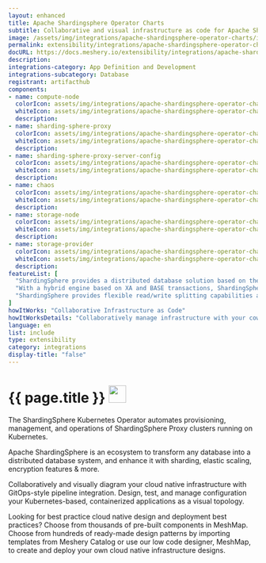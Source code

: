 ```yaml
---
layout: enhanced
title: Apache Shardingsphere Operator Charts
subtitle: Collaborative and visual infrastructure as code for Apache Shardingsphere Operator Charts
image: /assets/img/integrations/apache-shardingsphere-operator-charts/icons/color/apache-shardingsphere-operator-charts-color.svg
permalink: extensibility/integrations/apache-shardingsphere-operator-charts
docURL: https://docs.meshery.io/extensibility/integrations/apache-shardingsphere-operator-charts
description: 
integrations-category: App Definition and Development
integrations-subcategory: Database
registrant: artifacthub
components: 
- name: compute-node
  colorIcon: assets/img/integrations/apache-shardingsphere-operator-charts/components/compute-node/icons/color/compute-node-color.svg
  whiteIcon: assets/img/integrations/apache-shardingsphere-operator-charts/components/compute-node/icons/white/compute-node-white.svg
  description: 
- name: sharding-sphere-proxy
  colorIcon: assets/img/integrations/apache-shardingsphere-operator-charts/components/sharding-sphere-proxy/icons/color/sharding-sphere-proxy-color.svg
  whiteIcon: assets/img/integrations/apache-shardingsphere-operator-charts/components/sharding-sphere-proxy/icons/white/sharding-sphere-proxy-white.svg
  description: 
- name: sharding-sphere-proxy-server-config
  colorIcon: assets/img/integrations/apache-shardingsphere-operator-charts/components/sharding-sphere-proxy-server-config/icons/color/sharding-sphere-proxy-server-config-color.svg
  whiteIcon: assets/img/integrations/apache-shardingsphere-operator-charts/components/sharding-sphere-proxy-server-config/icons/white/sharding-sphere-proxy-server-config-white.svg
  description: 
- name: chaos
  colorIcon: assets/img/integrations/apache-shardingsphere-operator-charts/components/chaos/icons/color/chaos-color.svg
  whiteIcon: assets/img/integrations/apache-shardingsphere-operator-charts/components/chaos/icons/white/chaos-white.svg
  description: 
- name: storage-node
  colorIcon: assets/img/integrations/apache-shardingsphere-operator-charts/components/storage-node/icons/color/storage-node-color.svg
  whiteIcon: assets/img/integrations/apache-shardingsphere-operator-charts/components/storage-node/icons/white/storage-node-white.svg
  description: 
- name: storage-provider
  colorIcon: assets/img/integrations/apache-shardingsphere-operator-charts/components/storage-provider/icons/color/storage-provider-color.svg
  whiteIcon: assets/img/integrations/apache-shardingsphere-operator-charts/components/storage-provider/icons/white/storage-provider-white.svg
  description: 
featureList: [
  "ShardingSphere provides a distributed database solution based on the underlying database, which can scale computing and storage horizontally.",
  "With a hybrid engine based on XA and BASE transactions, ShardingSphere provides distributed transaction capabilities on top of standalone databases, enabling data security across underlying data sources.",
  "ShardingSphere provides flexible read/write splitting capabilities and can achieve read access load balancing based on the understanding of SQL semantics and the ability to perceive the underlying database topology."
]
howItWorks: "Collaborative Infrastructure as Code"
howItWorksDetails: "Collaboratively manage infrastructure with your coworkers synchronously sharing the same designs."
language: en
list: include
type: extensibility
category: integrations
display-title: "false"
---
```

<h1>{{ page.title }} <img src="{{ page.image }}" style="width: 35px; height: 35px;" /></h1>

<p>
The ShardingSphere Kubernetes Operator automates provisioning, management, and operations of ShardingSphere Proxy clusters running on Kubernetes.
</p>
<p>Apache ShardingSphere is an ecosystem to transform any database into a distributed database system, and enhance it with sharding, elastic scaling, encryption features & more.</p>
<p>
    Collaboratively and visually diagram your cloud native infrastructure with GitOps-style pipeline integration. Design, test, and manage configuration your Kubernetes-based, containerized applications as a visual topology.
</p>
<p>
    Looking for best practice cloud native design and deployment best practices? Choose from thousands of pre-built components in MeshMap. Choose from hundreds of ready-made design patterns by importing templates from Meshery Catalog or use our low code designer, MeshMap, to create and deploy your own cloud native infrastructure designs.
</p>
